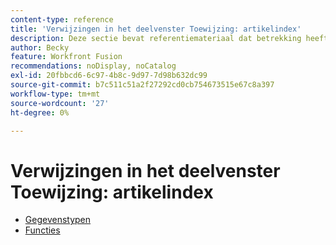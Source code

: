 ```yaml
---
content-type: reference
title: 'Verwijzingen in het deelvenster Toewijzing: artikelindex'
description: Deze sectie bevat referentiemateriaal dat betrekking heeft op het deelvenster voor toewijzingen in Adobe Workfront Fusion.
author: Becky
feature: Workfront Fusion
recommendations: noDisplay, noCatalog
exl-id: 20fbbcd6-6c97-4b8c-9d97-7d98b632dc99
source-git-commit: b7c511c51a2f27292cd0cb754673515e67c8a397
workflow-type: tm+mt
source-wordcount: '27'
ht-degree: 0%

---
```


# Verwijzingen in het deelvenster Toewijzing: artikelindex

* [Gegevenstypen](/help/workfront-fusion/references/mapping-panel/data-types/data-types-toc.md)
* [Functies](/help/workfront-fusion/references/mapping-panel/functions/functions-toc.md)
